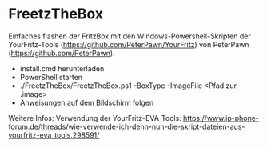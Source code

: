 # FreetzTheBox
Einfaches flashen der FritzBox mit den Windows-Powershell-Skripten der YourFritz-Tools (https://github.com/PeterPawn/YourFritz) von PeterPawn (https://github.com/PeterPawn).

  - install.cmd herunterladen
  - PowerShell starten
  - ./FreetzTheBox/FreetzTheBox.ps1 -BoxType <Boxnummer> -ImageFile <Pfad zur .image>
  - Anweisungen auf dem Bildschirm folgen

Weitere Infos:
Verwendung der YourFritz-EVA-Tools: https://www.ip-phone-forum.de/threads/wie-verwende-ich-denn-nun-die-skript-dateien-aus-yourfritz-eva_tools.298591/
